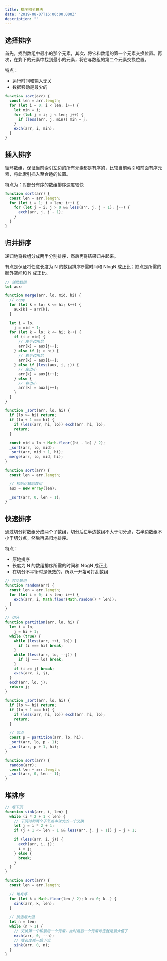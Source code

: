 ```yaml
---
title: 排序相关算法
date: "2019-08-07T16:00:00.000Z"
description: ""
---
```


## 选择排序

首先，找到数组中最小的那个元素，其次，将它和数组的第一个元素交换位置。再次，在剩下的元素中找到最小的元素，将它与数组的第二个元素交换位置。

特点：

- 运行时间和输入无关
- 数据移动是最少的

```javascript
function sort(arr) {
  const len = arr.length;
  for (let i = 0; i < len; i++) {
    let min = i;
    for (let j = i; j < len; j++) {
      if (less(arr, j, min)) min = j;
    }
    exch(arr, i, min);
  }
}
```

## 插入排序

循环数组，保证当前索引左边的所有元素都是有序的，比较当前索引和前面有序元素，将此索引插入至合适的位置。

特点为：对部分有序的数组排序速度较快

```javascript
function sort(arr) {
  const len = arr.length;
  for (let i = 1; i < len; i++) {
    for (let j = i; j > 0 && less(arr, j, j - 1); j--) {
      exch(arr, j, j - 1);
    }
  }
}
```

## 归并排序

递归地将数组分成两半分别排序，然后再将结果归并起来。

有点是保证将任意长度为 N 的数组排序所需时间和 NlogN 成正比；缺点是所需的额外空间和 N 成正比。

```javascript
// 辅助数组
let aux;

function merge(arr, lo, mid, hi) {
  // copy
  for (let k = lo; k <= hi; k++) {
    aux[k] = arr[k];
  }

  let i = lo,
    j = mid + 1;
  for (let k = lo; k <= hi; k++) {
    if (i > mid) {
      // 左半边用尽
      arr[k] = aux[j++];
    } else if (j > hi) {
      // 右半边用尽
      arr[k] = aux[i++];
    } else if (less(aux, i, j)) {
      // 左边小
      arr[k] = aux[i++];
    } else {
      // 右边小
      arr[k] = aux[j++];
    }
  }
}

function _sort(arr, lo, hi) {
  if (lo >= hi) return;
  if (lo + 1 === hi) {
    if (less(arr, hi, lo)) exch(arr, hi, lo);
    return;
  }

  const mid = lo + Math.floor((hi - lo) / 2);
  _sort(arr, lo, mid);
  _sort(arr, mid + 1, hi);
  merge(arr, lo, mid, hi);
}

function sort(arr) {
  const len = arr.length;

  // 初始化辅助数组
  aux = new Array(len);

  _sort(arr, 0, len - 1);
}
```

## 快速排序

通过切分将数组分成两个子数组，切分后左半边数组不大于切分点，右半边数组不小于切分点，然后再递归地排序。

特点：

- 原地排序
- 长度为 N 的数组排序所需的时间和 NlogN 成正比
- 在切分不平衡时是低效的，所以一开始可打乱数组

```javascript
// 打乱数组
function random(arr) {
  const len = arr.length;
  for (let i = 0; i < len; i++) {
    exch(arr, i, Math.floor(Math.random() * len));
  }
}

// 切分
function partition(arr, lo, hi) {
  let i = lo,
    j = hi + 1;
  while (true) {
    while (less(arr, ++i, lo)) {
      if (i === hi) break;
    }
    while (less(arr, lo, --j)) {
      if (j === lo) break;
    }
    if (i >= j) break;
    exch(arr, i, j);
  }
  exch(arr, lo, j);
  return j;
}

function _sort(arr, lo, hi) {
  if (lo >= hi) return;
  if (lo + 1 === hi) {
    if (less(arr, hi, lo)) exch(arr, hi, lo);
    return;
  }

  // 切点
  const p = partition(arr, lo, hi);
  _sort(arr, lo, p - 1);
  _sort(arr, p + 1, hi);
}

function sort(arr) {
  random(arr);
  const len = arr.length;
  _sort(arr, 0, len - 1);
}
```

## 堆排序

```javascript
// 堆下沉
function sink(arr, i, len) {
  while (i * 2 + 1 < len) {
    // 下沉时和两个子节点中较大的一个交换
    let j = i * 2 + 1;
    if (j + 1 <= len - 1 && less(arr, j, j + 1)) j = j + 1;

    if (less(arr, i, j)) {
      exch(arr, i, j);
      i = j;
    } else {
      break;
    }
  }
}

function sort(arr) {
  const len = arr.length;

  // 堆有序
  for (let k = Math.floor(len / 2); k >= 0; k--) {
    sink(arr, k, len);
  }

  // 挑选最大值
  let n = len;
  while (n > 1) {
    // 交换第一个和最后一个元素，此时最后一个元素肯定就是最大值了
    exch(arr, 0, --n);
    // 堆长度减一后下沉
    sink(arr, 0, n);
  }
}
```